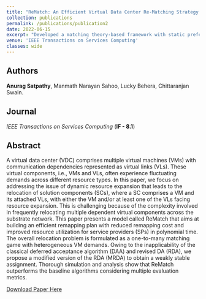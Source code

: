 ```yaml
---
title: "ReMatch: An Efficient Virtual Data Center Re-Matching Strategy Based on Matching Theory"
collection: publications
permalink: /publications/publication2
date: 2022-06-15
excerpt: "Developed a matching theory-based framework with static prefernces to relocate dynamic virtual data center requets over a geo-distributed substrate network."
venue: 'IEEE Transactions on Services Computing'
classes: wide
---
```

## Authors
**Anurag Satpathy**, Manmath Narayan Sahoo, Lucky Behera, Chittaranjan Swain.

## Journal

*IEEE Transactions on Services Computing* (**IF - 8.1**)

## Abstract
A virtual data center (VDC) comprises multiple virtual machines (VMs) with communication dependencies represented as virtual links (VLs). These virtual components, i.e., VMs and VLs, often experience fluctuating demands across different resource types. In this paper, we focus on addressing the issue of dynamic resource expansion that leads to the relocation of solution components (SCs), where a SC comprises a VM and its attached VLs, with either the VM and/or at least one of the VLs facing resource expansion. This is challenging because of the complexity involved in frequently relocating multiple dependent virtual components across the substrate network. This paper presents a model called ReMatch that aims at building an efficient remapping plan with reduced remapping cost and improved resource utilization for service providers (SPs) in polynomial time. The overall relocation problem is formulated as a one-to-many matching game with heterogeneous VM demands. Owing to the inapplicability of the classical deferred acceptance algorithm (DAA) and revised DA (RDA), we propose a modified version of the RDA (MRDA) to obtain a weakly stable assignment. Thorough simulation and analysis show that ReMatch outperforms the baseline algorithms considering multiple evaluation metrics.

[Download Paper Here](https://ieeexplore.ieee.org/abstract/document/9796586)